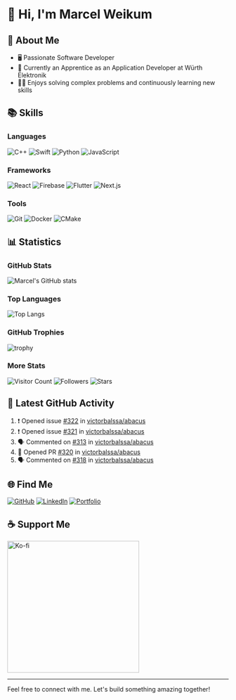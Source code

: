# 👋 Hi, I'm Marcel Weikum

## 🚀 About Me
- 🖥️ Passionate Software Developer
- 💼 Currently an Apprentice as an Application Developer at Würth Elektronik
- 👨‍💻 Enjoys solving complex problems and continuously learning new skills

## 📚 Skills
### Languages
![C++](https://img.shields.io/badge/C++-00599C?style=for-the-badge&logo=c%2B%2B&logoColor=white)
![Swift](https://img.shields.io/badge/Swift-FA7343?style=for-the-badge&logo=swift&logoColor=white)
![Python](https://img.shields.io/badge/Python-3776AB?style=for-the-badge&logo=python&logoColor=white)
![JavaScript](https://img.shields.io/badge/JavaScript-F7DF1E?style=for-the-badge&logo=javascript&logoColor=black)

### Frameworks
![React](https://img.shields.io/badge/React-20232A?style=for-the-badge&logo=react&logoColor=61DAFB)
![Firebase](https://img.shields.io/badge/Firebase-FFCA28?style=for-the-badge&logo=firebase&logoColor=black)
![Flutter](https://img.shields.io/badge/Flutter-02569B?style=for-the-badge&logo=flutter&logoColor=white)
![Next.js](https://img.shields.io/badge/Next.js-000000?style=for-the-badge&logo=nextdotjs&logoColor=white)

### Tools
![Git](https://img.shields.io/badge/Git-F05032?style=for-the-badge&logo=git&logoColor=white)
![Docker](https://img.shields.io/badge/Docker-2496ED?style=for-the-badge&logo=docker&logoColor=white)
![CMake](https://img.shields.io/badge/CMake-064F8C?style=for-the-badge&logo=cmake&logoColor=white)

## 📊 Statistics
### GitHub Stats
![Marcel's GitHub stats](https://github-readme-stats.vercel.app/api?username=marcelweikum&show_icons=true&theme=radical)

### Top Languages
![Top Langs](https://github-readme-stats.vercel.app/api/top-langs/?username=marcelweikum&layout=compact&theme=radical)

### GitHub Trophies
![trophy](https://github-profile-trophy.vercel.app/?username=marcelweikum&theme=onedark)

### More Stats
![Visitor Count](https://komarev.com/ghpvc/?username=marcelweikum&style=flat-square&color=blue)
![Followers](https://img.shields.io/github/followers/marcelweikum?style=flat-square&logo=github)
![Stars](https://img.shields.io/github/stars/marcelweikum?style=flat-square&logo=github)

## 🏃 Latest GitHub Activity
<!--START_SECTION:activity-->
1. ❗ Opened issue [#322](https://github.com/victorbalssa/abacus/issues/322) in [victorbalssa/abacus](https://github.com/victorbalssa/abacus)
2. ❗ Opened issue [#321](https://github.com/victorbalssa/abacus/issues/321) in [victorbalssa/abacus](https://github.com/victorbalssa/abacus)
3. 🗣 Commented on [#313](https://github.com/victorbalssa/abacus/issues/313#issuecomment-2235950835) in [victorbalssa/abacus](https://github.com/victorbalssa/abacus)
4. 💪 Opened PR [#320](https://github.com/victorbalssa/abacus/pull/320) in [victorbalssa/abacus](https://github.com/victorbalssa/abacus)
5. 🗣 Commented on [#318](https://github.com/victorbalssa/abacus/issues/318#issuecomment-2233358335) in [victorbalssa/abacus](https://github.com/victorbalssa/abacus)
<!--END_SECTION:activity-->

## 🌐 Find Me
[![GitHub](https://img.shields.io/badge/GitHub-181717?style=for-the-badge&logo=github&logoColor=white)](https://github.com/marcelweikum)
[![LinkedIn](https://img.shields.io/badge/LinkedIn-0077B5?style=for-the-badge&logo=linkedin&logoColor=white)](https://www.linkedin.com/in/marcelweikum)
[![Portfolio](https://img.shields.io/badge/Portfolio-000000?style=for-the-badge&logo=vercel&logoColor=white)](https://marcelweikum.de)

## ☕ Support Me
  <a href="https://ko-fi.com/marcelweikum">
    <img src="https://ko-fi.com/img/githubbutton_sm.svg" alt="Ko-fi" style="width:300px;">
  </a>

---

Feel free to connect with me. Let's build something amazing together!
